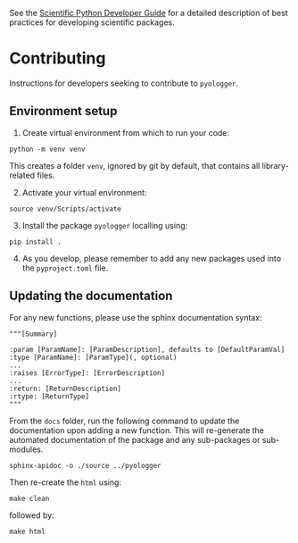 See the [Scientific Python Developer Guide][spc-dev-intro] for a detailed
description of best practices for developing scientific packages.

[spc-dev-intro]: https://learn.scientific-python.org/development/

# Contributing
Instructions for developers seeking to contribute to `pyologger`.

## Environment setup
1. Create virtual environment from which to run your code:

```python -m venv venv``` 

This creates a folder `venv`, ignored by git by default, that contains all library-related files.

2. Activate your virtual environment:

```source venv/Scripts/activate```

3. Install the package `pyologger` localling using: 

```pip install .``` 

4. As you develop, please remember to add any new packages used into the `pyproject.toml` file. 

## Updating the documentation
For any new functions, please use the sphinx documentation syntax:

```
"""[Summary]

:param [ParamName]: [ParamDescription], defaults to [DefaultParamVal]
:type [ParamName]: [ParamType](, optional)
...
:raises [ErrorType]: [ErrorDescription]
...
:return: [ReturnDescription]
:rtype: [ReturnType]
"""
```

From the `docs` folder, run the following command to update the documentation upon adding a new function. This will re-generate the automated documentation of the package and any sub-packages or sub-modules.

`sphinx-apidoc -o ./source ../pyologger`

Then re-create the `html` using:

`make clean`

followed by:

`make html`